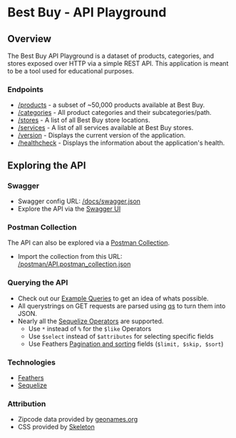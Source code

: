 # Best Buy - API Playground

## Overview

The Best Buy API Playground is a dataset of products, categories, and stores exposed over HTTP via a simple REST API. This application is meant to be a tool used for educational purposes.

### Endpoints

* [/products](/products) - a subset of ~50,000 products available at Best Buy.
* [/categories](/categories) - All product categories and their subcategories/path.
* [/stores](/stores) - A list of all Best Buy store locations.
* [/services](/services) - A list of all services available at Best Buy stores.
* [/version](/version) - Displays the current version of the application.
* [/healthcheck](/healthcheck) - Displays the information about the application's health.

## Exploring the API

### Swagger
* Swagger config URL: [/docs/swagger.json](/docs/swagger.json)
* Explore the API via the [Swagger UI](/docs)

### Postman Collection
The API can also be explored via a [Postman Collection](https://www.getpostman.com/docs/collections).
* Import the collection from this URL: [/postman/API.postman_collection.json](/postman/API.postman_collection.json)

### Querying the API
* Check out our [Example Queries](queries) to get an idea of whats possible.
* All querystrings on GET requests are parsed using [qs](http://npmjs.com/packages/qs) to turn them into JSON.
* Nearly all the [Sequelize Operators](https://sequelize.org/docs/v6/core-concepts/model-querying-basics/#operators) are supported.
  * Use `*` instead of `%` for the `$like` Operators
  * Use `$select` instead of `$attributes` for selecting specific fields
  * Use Feathers [Pagination and sorting](https://feathersjs.com/api/databases/common.html#params-paginate) fields (`$limit, $skip, $sort`)

### Technologies

* [Feathers](http://feathersjs.com/)
* [Sequelize](https://sequelize.org/docs/v6/)

### Attribution
* Zipcode data provided by [geonames.org](http://www.geonames.org/)
* CSS provided by [Skeleton](http://getskeleton.com/)
